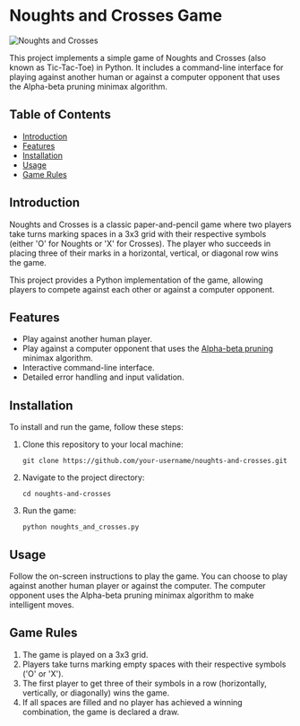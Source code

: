 # Noughts and Crosses Game

![Noughts and Crosses](noughts_and_crosses.jpg)

This project implements a simple game of Noughts and Crosses (also known as Tic-Tac-Toe) in Python. It includes a command-line interface for playing against another human or against a computer opponent that uses the Alpha-beta pruning minimax algorithm.

## Table of Contents
- [Introduction](#introduction)
- [Features](#features)
- [Installation](#installation)
- [Usage](#usage)
- [Game Rules](#game-rules)

## Introduction
Noughts and Crosses is a classic paper-and-pencil game where two players take turns marking spaces in a 3x3 grid with their respective symbols (either 'O' for Noughts or 'X' for Crosses). The player who succeeds in placing three of their marks in a horizontal, vertical, or diagonal row wins the game.

This project provides a Python implementation of the game, allowing players to compete against each other or against a computer opponent.

## Features
- Play against another human player.
- Play against a computer opponent that uses the [Alpha-beta pruning](https://en.wikipedia.org/wiki/Alpha%E2%80%93beta_pruning) minimax algorithm.
- Interactive command-line interface.
- Detailed error handling and input validation.

## Installation
To install and run the game, follow these steps:

1. Clone this repository to your local machine:
   ```
   git clone https://github.com/your-username/noughts-and-crosses.git
   ```

2. Navigate to the project directory:
   ```
   cd noughts-and-crosses
   ```

3. Run the game:
   ```
   python noughts_and_crosses.py
   ```

## Usage
Follow the on-screen instructions to play the game. You can choose to play against another human player or against the computer. The computer opponent uses the Alpha-beta pruning minimax algorithm to make intelligent moves.

## Game Rules
1. The game is played on a 3x3 grid.
2. Players take turns marking empty spaces with their respective symbols ('O' or 'X').
3. The first player to get three of their symbols in a row (horizontally, vertically, or diagonally) wins the game.
4. If all spaces are filled and no player has achieved a winning combination, the game is declared a draw.
